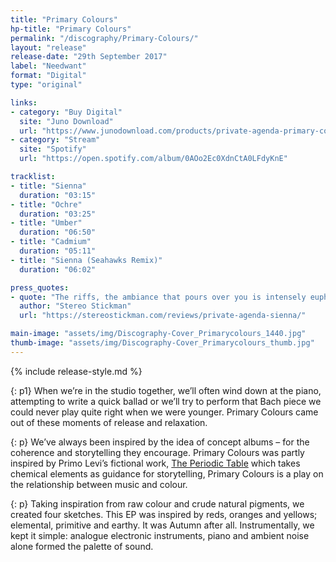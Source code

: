```yaml
---
title: "Primary Colours"
hp-title: "Primary Colours"
permalink: "/discography/Primary-Colours/"
layout: "release"
release-date: "29th September 2017"
label: "Needwant"
format: "Digital"
type: "original"

links:
- category: "Buy Digital"
  site: "Juno Download"
  url: "https://www.junodownload.com/products/private-agenda-primary-colours/3523212-02/"
- category: "Stream"
  site: "Spotify"
  url: "https://open.spotify.com/album/0AOo2Ec0XdnCtA0LFdyKnE"

tracklist:
- title: "Sienna"
  duration: "03:15"
- title: "Ochre"
  duration: "03:25"
- title: "Umber"
  duration: "06:50"
- title: "Cadmium"
  duration: "05:11"
- title: "Sienna (Seahawks Remix)"
  duration: "06:02"

press_quotes:
- quote: "The riffs, the ambiance that pours over you is intensely euphoric. It has the effect of leaving you feeling completely at one with your current moment."
  author: "Stereo Stickman"
  url: "https://stereostickman.com/reviews/private-agenda-sienna/"

main-image: "assets/img/Discography-Cover_Primarycolours_1440.jpg"
thumb-image: "assets/img/Discography-Cover_Primarycolours_thumb.jpg"
---
```

{% include release-style.md %}

{: p1}
When we’re in the studio together, we’ll often wind down at the piano, attempting to write a quick ballad or we’ll try to perform that Bach piece we could never play quite right when we were younger. Primary Colours came out of these moments of release and relaxation. 

{: p}
We’ve always been inspired by the idea of concept albums – for the coherence and storytelling they encourage. Primary Colours was partly inspired by Primo Levi’s fictional work, [The Periodic Table](https://en.wikipedia.org/wiki/The_Periodic_Table_(short_story_collection)) which takes chemical elements as guidance for storytelling, Primary Colours is a play on the relationship between music and colour. 

{: p}
Taking inspiration from raw colour and crude natural pigments, we created four sketches. This EP was inspired by reds, oranges and yellows; elemental, primitive and earthy. It was Autumn after all. Instrumentally, we kept it simple: analogue electronic instruments, piano and ambient noise alone formed the palette of sound.

